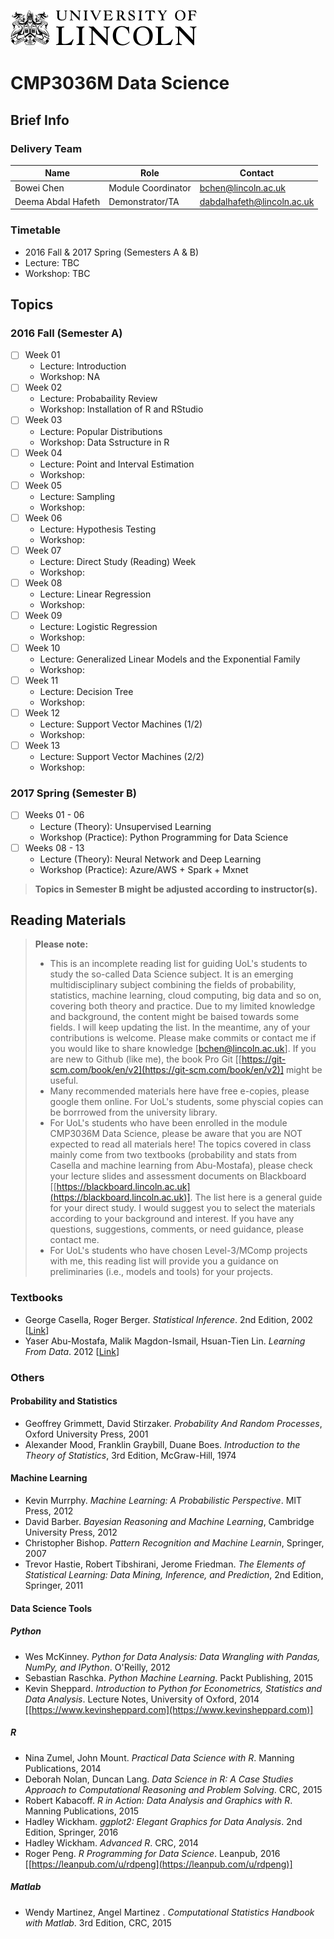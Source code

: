 ![GitHub Logo](figs/uol-logo-dark.png)
# CMP3036M Data Science 

## Brief Info

### Delivery Team 

| Name          | Role                | Contact                                                          | 
| ------------- | ------------------- | ---------------------------------------------------------------- | 
| Bowei Chen          | Module Coordinator     | [bchen@lincoln.ac.uk](mailto:bchen@lincoln.ac.uk)        |
| Deema Abdal Hafeth  | Demonstrator/TA        | [dabdalhafeth@lincoln.ac.uk](dabdalhafeth@lincoln.ac.uk) | 


### Timetable 
* 2016 Fall & 2017 Spring (Semesters A & B)
* Lecture: TBC
* Workshop: TBC


## Topics

### 2016 Fall (Semester A)

- [ ] Week 01
  - Lecture: Introduction
  - Workshop: NA
- [ ] Week 02
  - Lecture: Probabaility Review
  - Workshop: Installation of R and RStudio
- [ ] Week 03
  - Lecture: Popular Distributions
  - Workshop: Data Sstructure in R
- [ ] Week 04
  - Lecture: Point and Interval Estimation
  - Workshop: 
- [ ] Week 05
  - Lecture: Sampling
  - Workshop:
- [ ] Week 06
  - Lecture: Hypothesis Testing
  - Workshop:
- [ ] Week 07
  - Lecture: Direct Study (Reading) Week
  - Workshop:
- [ ] Week 08
  - Lecture: Linear Regression
  - Workshop:
- [ ] Week 09
  - Lecture: Logistic Regression
  - Workshop:
- [ ] Week 10
  - Lecture: Generalized Linear Models and the Exponential Family
  - Workshop:
- [ ] Week 11
  - Lecture: Decision Tree
  - Workshop:
- [ ] Week 12
  - Lecture: Support Vector Machines (1/2)
  - Workshop:
- [ ] Week 13
  - Lecture: Support Vector Machines (2/2)
  - Workshop:

### 2017 Spring (Semester B)

- [ ] Weeks 01 - 06
  - Lecture (Theory): Unsupervised Learning
  - Workshop (Practice): Python Programming for Data Science
- [ ] Weeks 08 - 13
  - Lecture (Theory): Neural Network and Deep Learning
  - Workshop (Practice): Azure/AWS + Spark + Mxnet

> **Topics in Semester B might be adjusted according to instructor(s).**

## Reading Materials

> **Please note:**
>- This is an incomplete reading list for guiding UoL's students to study the so-called Data Science subject. It is an emerging multidisciplinary subject combining the fields of probability, statistics, machine learning, cloud computing, big data and so on, covering both theory and practice. Due to my limited knowledge and background, the content might be baised towards some fields. I will keep updating the list. In the meantime, any of your contributions is welcome. Please make commits or contact me if you would like to share knowledge [[bchen@lincoln.ac.uk](bchen@lincoln.ac.uk)]. If you are new to Github (like me), the book Pro Git [[https://git-scm.com/book/en/v2](https://git-scm.com/book/en/v2)] might be useful.
>- Many recommended materials here have free e-copies, please google them online. For UoL's students, some physcial copies can be borrrowed from the university library. 
>- For UoL's students who have been enrolled in the module CMP3036M Data Science, please be aware that you are NOT expected to read all materials here! The topics covered in class mainly come from two textbooks (probability and stats from Casella and machine learning from Abu-Mostafa), please check your lecture slides and assessment documents on Blackboard [[https://blackboard.lincoln.ac.uk](https://blackboard.lincoln.ac.uk)]. The list here is a general guide for your direct study. I would suggest you to select the materials according to your background and interest. If you have any questions, suggestions, comments, or need guidance, please contact me. 
>- For UoL's students who have chosen Level-3/MComp projects with me, this reading list will provide you a guidance on preliminaries (i.e., models and tools) for your projects. 


### Textbooks
- George Casella, Roger Berger. *Statistical Inference*. 2nd Edition, 2002 [[Link](http://www.cengage.com/search/productOverview.do?N=16+4294945500&Ntk=P_EPI&Ntt=24775198043600432521413985511605179&Ntx=mode%2Bmatchallpartial)]
- Yaser Abu-Mostafa, Malik Magdon-Ismail, Hsuan-Tien Lin. *Learning From Data*. 2012 [[Link](http://amlbook.com/)]

### Others

#### Probability and Statistics
- Geoffrey Grimmett, David Stirzaker. *Probability And Random Processes*, Oxford University Press, 2001
- Alexander Mood, Franklin Graybill, Duane Boes. *Introduction to the Theory of Statistics*, 3rd Edition, McGraw-Hill, 1974

#### Machine Learning
- Kevin Murrphy. *Machine Learning: A Probabilistic Perspective*. MIT Press, 2012
- David Barber. *Bayesian Reasoning and Machine Learning*, Cambridge University Press, 2012
- Christopher Bishop. *Pattern Recognition and Machine Learnin*, Springer, 2007
- Trevor Hastie, Robert Tibshirani, Jerome Friedman. *The Elements of Statistical Learning: Data Mining, Inference, and Prediction*, 2nd Edition, Springer, 2011

#### Data Science Tools

##### Python
- Wes McKinney. *Python for Data Analysis: Data Wrangling with Pandas, NumPy, and IPython*. O'Reilly, 2012
- Sebastian Raschka. *Python Machine Learning*. Packt Publishing, 2015
- Kevin Sheppard. *Introduction to Python for Econometrics, Statistics and Data Analysis*. Lecture Notes, University of Oxford, 2014 [[https://www.kevinsheppard.com](https://www.kevinsheppard.com)]  
  
##### R
- Nina Zumel, John Mount. *Practical Data Science with R*. Manning Publications, 2014
- Deborah Nolan, Duncan Lang. *Data Science in R: A Case Studies Approach to Computational Reasoning and Problem Solving*. CRC, 2015
- Robert Kabacoff. *R in Action: Data Analysis and Graphics with R*. Manning Publications, 2015
- Hadley Wickham. *ggplot2: Elegant Graphics for Data Analysis*. 2nd Edition, Springer, 2016
- Hadley Wickham. *Advanced R*. CRC, 2014
- Roger Peng. *R Programming for Data Science*. Leanpub, 2016 [[https://leanpub.com/u/rdpeng](https://leanpub.com/u/rdpeng)]

##### Matlab
- Wendy Martinez, Angel Martinez . *Computational Statistics Handbook with Matlab*. 3rd Edition, CRC, 2015
